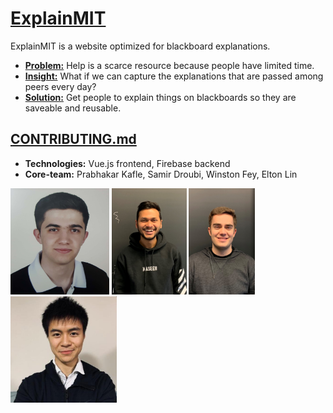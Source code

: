 # [ExplainMIT](https://medium.com/@eltonlin1998/feynman-overview-338034dcb426) 
ExplainMIT is a website optimized for blackboard explanations. 

* **[Problem:](https://medium.com/@eltonlin1998/look-and-youll-see-71cb92125baa)** 
Help is a scarce resource because people have limited time.
* **[Insight:](https://medium.com/@eltonlin1998/how-explainmit-optimizes-efficiency-for-content-creation-b0162895ff81)** 
What if we can capture the explanations that are passed among peers every day?
* **[Solution:](https://www.youtube.com/watch?v=POis_ihKexo)**
Get people to explain things on blackboards so they are saveable and reusable.  

## [CONTRIBUTING.md](documentation/CONTRIBUTING.md)
- **Technologies:** Vue.js frontend, Firebase backend
- **Core-team:** Prabhakar Kafle, Samir Droubi, Winston Fey, Elton Lin
<p float="left">
  <img src="documentation/Samir.png" alt="member photo" height="170"/>
  <img src="documentation/Prabhakar.jpg" alt="member photo" height="170"/>
  <img src="documentation/Winston.jpg" alt="member photo" height="170"/>
  <img src="documentation/Elton.png" alt="member photo" height="170"/>
</p>
 
                                                                    

                                                                    
                                                             
